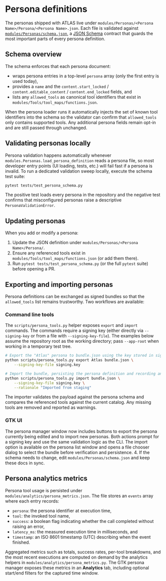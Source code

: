# Persona definitions

The personas shipped with ATLAS live under `modules/Personas/<Persona Name>/Persona/<Persona Name>.json`.
Each file is validated against [`modules/Personas/schema.json`](../modules/Personas/schema.json), a
[JSON Schema](https://json-schema.org/) contract that guards the most important parts of every
persona definition.

## Schema overview

The schema enforces that each persona document:

- wraps persona entries in a top-level `persona` array (only the first entry is used today),
- provides a `name` and the `content.start_locked` / `content.editable_content` /
  `content.end_locked` fields, and
- lists any `allowed_tools` as canonical tool identifiers that exist in
  `modules/Tools/tool_maps/functions.json`.

When the persona loader runs it automatically injects the set of known tool identifiers into the
schema so the validator can confirm that `allowed_tools` only contains supported tools. Any
additional persona fields remain opt-in and are still passed through unchanged.

## Validating personas locally

Persona validation happens automatically whenever `modules.Personas.load_persona_definition` reads a
persona file, so most developer entry points (UI loading, tests, etc.) will fail fast if a persona is
invalid. To run a dedicated validation sweep locally, execute the schema test suite:

```bash
pytest tests/test_persona_schema.py
```

The positive test loads every persona in the repository and the negative test confirms that
misconfigured personas raise a descriptive `PersonaValidationError`.

## Updating personas

When you add or modify a persona:

1. Update the JSON definition under `modules/Personas/<Persona Name>/Persona/`.
2. Ensure any referenced tools exist in `modules/Tools/tool_maps/functions.json` (or add them there).
3. Run `pytest tests/test_persona_schema.py` (or the full `pytest` suite) before opening a PR.

## Exporting and importing personas

Persona definitions can be exchanged as signed bundles so that the `allowed_tools`
list remains trustworthy. Two workflows are available:

### Command line tools

The `scripts/persona_tools.py` helper exposes `export` and `import` commands. The
commands require a signing key (either directly via `--signing-key` or from a
file with `--signing-key-file`). The examples below assume the repository root as
the working directory; pass `--app-root` when working in a temporary test tree.

```bash
# Export the "Atlas" persona to bundle.json using the key stored in signing.key
python scripts/persona_tools.py export Atlas bundle.json \
    --signing-key-file signing.key

# Import the bundle, persisting the persona definition and recording an audit rationale
python scripts/persona_tools.py import bundle.json \
    --signing-key-file signing.key \
    --rationale "Imported from staging"
```

The importer validates the payload against the persona schema and compares the
referenced tools against the current catalog. Any missing tools are removed and
reported as warnings.

### GTK UI

The persona manager window now includes buttons to export the persona currently
being edited and to import new personas. Both actions prompt for a signing key
and use the same validation logic as the CLI. The import option is available on
the persona list window and opens a file chooser dialog to select the bundle
before verification and persistence.
4. If the schema needs to change, edit `modules/Personas/schema.json` and keep these docs in sync.

## Persona analytics metrics

Persona tool usage is persisted under `modules/analytics/persona_metrics.json`. The
file stores an `events` array where each entry records:

- `persona`: the persona identifier at execution time,
- `tool`: the invoked tool name,
- `success`: a boolean flag indicating whether the call completed without
  raising an error,
- `latency_ms`: the measured execution time in milliseconds, and
- `timestamp`: an ISO 8601 timestamp (UTC) describing when the event finished.

Aggregated metrics such as totals, success rates, per-tool breakdowns, and the
most recent executions are computed on demand by the analytics helpers in
`modules/analytics/persona_metrics.py`. The GTK persona manager exposes these
metrics in an **Analytics** tab, including optional start/end filters for the
captured time window.
